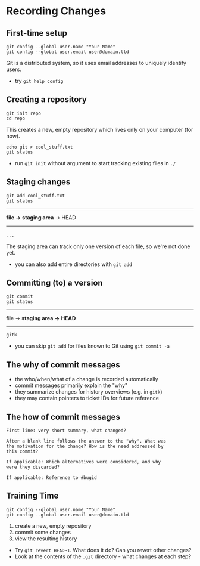 Recording Changes
=================


First-time setup
----------------

    git config --global user.name "Your Name"
    git config --global user.email user@domain.tld

Git is a distributed system, so it uses email addresses to uniquely identify users.

<ul class="hints">
<li> try <code>git help config</code></li>
</ul>


Creating a repository
---------------------

    git init repo
    cd repo

This creates a new, empty repository which lives only on your computer (for
now).

    echo git > cool_stuff.txt
    git status

<ul class="hints">
<li> run <code>git init</code> without argument to start tracking existing files in <code>./</code></li>
</ul>


Staging changes
---------------

    git add cool_stuff.txt
    git status

-------- ---------- ---------------- ------ ----
**file** **&rarr;** **staging area** &rarr; HEAD
-------- ---------- ---------------- ------ ----

. . .

The staging area can track only one version of each file, so we're not done yet.

<ul class="hints">
<li> you can also add entire directories with <code>git add</code></li>
</ul>


Committing (to) a version
-------------------------

    git commit
    git status

---- ------ ---------------- ---------- --------
file &rarr; **staging area** **&rarr;** **HEAD**
---- ------ ---------------- ---------- --------

    gitk

<ul class="hints">
<li> you can skip <code>git add</code> for files known to Git using <code>git commit -a</code></li>
</ul>


The why of commit messages
--------------------------

* the who/when/what of a change is recorded automatically
* commit messages primarily explain the "why"
* they summarize changes for history overviews (e.g. in `gitk`)
* they may contain pointers to ticket IDs for future reference


The how of commit messages
--------------------------

```
First line: very short summary, what changed?

After a blank line follows the answer to the "why". What was
the motivation for the change? How is the need addressed by
this commit?

If applicable: Which alternatives were considered, and why
were they discarded?

If applicable: Reference to #bugid
```



Training Time
-------------

    git config --global user.name "Your Name"
    git config --global user.email user@domain.tld

1. create a new, empty repository
2. commit some changes
3. view the resulting history

<ul class="hints">
<li> Try <code>git revert HEAD~1</code>. What does it do? Can you revert other changes?</li>
<li> Look at the contents of the <code>.git</code> directory - what changes at each step?</li>
</ul>
